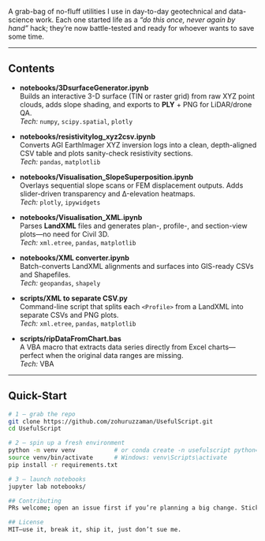 A grab-bag of no-fluff utilities I use in day-to-day geotechnical and data-science work. Each one started life as a *“do this once, never again by hand”* hack; they’re now battle-tested and ready for whoever wants to save some time.

---
## Contents

- **notebooks/3DsurfaceGenerator.ipynb**  
  Builds an interactive 3-D surface (TIN or raster grid) from raw XYZ point clouds, adds slope shading, and exports to **PLY** + PNG for LiDAR/drone QA.  
  _Tech:_ `numpy`, `scipy.spatial`, `plotly`

- **notebooks/resistivitylog_xyz2csv.ipynb**  
  Converts AGI EarthImager XYZ inversion logs into a clean, depth-aligned CSV table and plots sanity-check resistivity sections.  
  _Tech:_ `pandas`, `matplotlib`

- **notebooks/Visualisation_SlopeSuperposition.ipynb**  
  Overlays sequential slope scans or FEM displacement outputs. Adds slider-driven transparency and Δ-elevation heatmaps.  
  _Tech:_ `plotly`, `ipywidgets`

- **notebooks/Visualisation_XML.ipynb**  
  Parses **LandXML** files and generates plan-, profile-, and section-view plots—no need for Civil 3D.  
  _Tech:_ `xml.etree`, `pandas`, `matplotlib`

- **notebooks/XML converter.ipynb**  
  Batch-converts LandXML alignments and surfaces into GIS-ready CSVs and Shapefiles.  
  _Tech:_ `geopandas`, `shapely`

- **scripts/XML to separate CSV.py**  
  Command-line script that splits each `<Profile>` from a LandXML into separate CSVs and PNG plots.  
  _Tech:_ `xml.etree`, `pandas`, `matplotlib`

- **scripts/ripDataFromChart.bas**  
  A VBA macro that extracts data series directly from Excel charts—perfect when the original data ranges are missing.  
  _Tech:_ VBA

---

## Quick-Start

```bash
# 1 – grab the repo
git clone https://github.com/zohuruzzaman/UsefulScript.git
cd UsefulScript

# 2 – spin up a fresh environment
python -m venv venv           # or conda create -n usefulscript python=3.11
source venv/bin/activate      # Windows: venv\Scripts\activate
pip install -r requirements.txt

# 3 – launch notebooks
jupyter lab notebooks/

## Contributing
PRs welcome; open an issue first if you’re planning a big change. Stick to PEP-8, keep dependencies minimal, and include a one-liner in the table above.

## License
MIT—use it, break it, ship it, just don’t sue me.